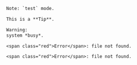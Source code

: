 ``` alert type=note
Note: `test` mode.
```

``` alert type=tip
This is a **Tip**.
```

``` alert type=warning
Warning:
system *busy*.
```

``` alert type=caution
<span class="red">Error</span>: file not found.
```

``` alert type=caution title="Not Found"
<span class="red">Error</span>: file not found.
```
